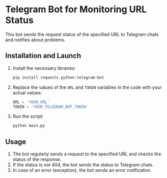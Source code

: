 # Telegram Bot for Monitoring URL Status

This bot sends the request status of the specified URL to Telegram chats and notifies about problems.

## Installation and Launch

1. Install the necessary libraries:

     ```bash
     pip install requests python-telegram-bot
     ```

2. Replace the values of the `URL` and `TOKEN` variables in the code with your actual values:

     ```python
     URL = 'YOUR_URL'
     TOKEN = 'YOUR_TELEGRAM_BOT_TOKEN'
     ```

3. Run the script:

     ```bash
     python main.py
     ```

## Usage

1. The bot regularly sends a request to the specified URL and checks the status of the response.
2. If the status is not 404, the bot sends the status to Telegram chats.
3. In case of an error (exception), the bot sends an error notification.
